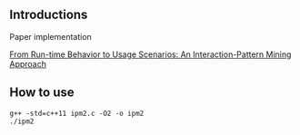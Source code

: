 ## Introductions
Paper implementation

[From Run-time Behavior to Usage Scenarios: An Interaction-Pattern Mining Approach](http://citeseerx.ist.psu.edu/viewdoc/download;jsessionid=1E477631E122DB7B34F5D790E831781F?doi=10.1.1.12.6234&rep=rep1&type=pdf)

## How to use
```shell
g++ -std=c++11 ipm2.c -O2 -o ipm2
./ipm2
```